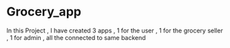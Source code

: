 # Grocery_app
In this Project , I have created 3 apps , 1 for the user , 1 for the grocery seller , 1 for admin , all the connected to same backend 
